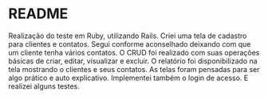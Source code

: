 # README

Realização do teste em Ruby, utilizando Rails.
Criei uma tela de cadastro para clientes e contatos.
Segui conforme aconselhado deixando com que um cliente tenha vários contatos.
O CRUD foi realizado com suas operações básicas de criar, editar, visualizar e excluir.
O relatório foi disponibilizado na tela mostrando o clientes e seus contatos.
As telas foram pensadas para ser algo prático e auto explicativo.
Implementei também o login de acesso.
E realizei alguns testes.


